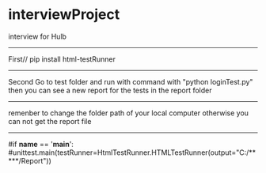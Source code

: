 # interviewProject
interview for Hulb

****************************************************************************************************
First//
pip install html-testRunner

****************************************************************************************************
Second
Go to test folder and run with command with "python loginTest.py"
then you can see a new report for the tests in the report folder

****************************************************************************************************
remenber to change the folder path of your local computer otherwise you can not get the report file
****************************************************************************************************

#if __name__ == '__main__':
#unittest.main(testRunner=HtmlTestRunner.HTMLTestRunner(output="C:/*****/Report"))
